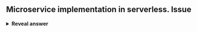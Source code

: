 ## Microservice implementation in serverless. Issue
<details>
<summary><b>Reveal answer</b></summary>
Map microservice to a single function instance.<br><br>May lead to maintenance problems (keeping track of instances) and performance problems (keeping ""warm"" instances)
</details>

